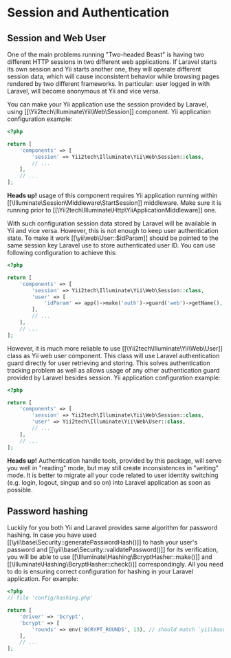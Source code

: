 Session and Authentication
==========================

Session and Web User <span id="session-and-web-user"></span>
--------------------

One of the main problems running "Two-headed Beast" is having two different HTTP sessions in two different
web applications. If Laravel starts its own session and Yii starts another one, they will operate different
session data, which will cause inconsistent behavior while browsing pages rendered by two different frameworks.
In particular: user logged in with Laravel, will become anonymous at Yii and vice versa.

You can make your Yii application use the session provided by Laravel, using [[\Yii2tech\Illuminate\Yii\Web\Session]] component.
Yii application configuration example:

```php
<?php

return [
    'components' => [
        'session' => Yii2tech\Illuminate\Yii\Web\Session::class,
        // ...
    ],
    // ...
];
```

**Heads up!** usage of this component requires Yii application running within [[\Illuminate\Session\Middleware\StartSession]] middleware.
Make sure it is running prior to [[\Yii2tech\Illuminate\Http\YiiApplicationMiddleware]] one.

With such configuration session data stored by Laravel will be available in Yii and vice versa.
However, this is not enough to keep user authentication state. To make it work [[\yii\web\User::$idParam]] should be
pointed to the same session key Laravel use to store authenticated user ID. You can use following configuration to
achieve this:

```php
<?php

return [
    'components' => [
        'session' => Yii2tech\Illuminate\Yii\Web\Session::class,
        'user' => [
            'idParam' => app()->make('auth')->guard('web')->getName(),
        ],
        // ...
    ],
    // ...
];
```

However, it is much more reliable to use [[\Yii2tech\Illuminate\Yii\Web\User]] class as Yii web user component.
This class will use Laravel authentication guard directly for user retrieving and storing. This solves authentication
tracking problem as well as allows usage of any other authentication guard provided by Laravel besides session.
Yii application configuration example:

```php
<?php

return [
    'components' => [
        'session' => Yii2tech\Illuminate\Yii\Web\Session::class,
        'user' => Yii2tech\Illuminate\Yii\Web\User::class,
        // ...
    ],
    // ...
];
```

**Heads up!** Authentication handle tools, provided by this package, will serve you well in "reading" mode,
but may still create inconsistences in "writing" mode. It is better to migrate all your code related to user
identity switching (e.g. login, logout, singup and so on) into Laravel application as soon as possible.


Password hashing <span id="password-hashing"></span>
----------------

Luckily for you both Yii and Laravel provides same algorithm for password hashing. In case you have used [[\yii\base\Security::generatePasswordHash()]]
to hash your user's password and [[\yii\base\Security::validatePassword()]] for its verification, you will be able to use 
[[\Illuminate\Hashing\BcryptHasher::make()]] and [[\Illuminate\Hashing\BcryptHasher::check()]] correspondingly.
All you need to do is ensuring correct configuration for hashing in your Laravel application. For example:

```php
<?php
// file 'config/hashing.php'

return [
    'driver' => 'bcrypt',
    'bcrypt' => [
        'rounds' => env('BCRYPT_ROUNDS', 13), // should match `yii\base\Security::$passwordHashCost`
    ],
    // ...
];
```
